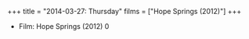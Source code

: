 +++
title = "2014-03-27: Thursday"
films = ["Hope Springs (2012)"]
+++


* Film: Hope Springs (2012) 0
